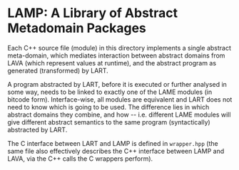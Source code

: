 # LAMP: A Library of Abstract Metadomain Packages

Each C++ source file (module) in this directory implements a single abstract
meta-domain, which mediates interaction between abstract domains from LAVA
(which represent values at runtime), and the abstract program as generated
(transformed) by LART.

A program abstracted by LART, before it is executed or further analysed in
some way, needs to be linked to exactly one of the LAME modules (in bitcode
form). Interface-wise, all modules are equivalent and LART does not need to
know which is going to be used. The difference lies in which abstract domains
they combine, and how -- i.e. different LAME modules will give different
abstract semantics to the same program (syntactically) abstracted by LART.

The C interface between LART and LAMP is defined in `wrapper.hpp` (the same
file also effectively describes the C++ interface between LAMP and LAVA, via
the C++ calls the C wrappers perform).
